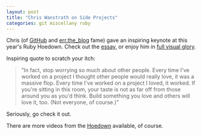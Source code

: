 ```yaml
---
layout: post
title: "Chris Wanstrath on Side Projects"
categories: git miscellany ruby
---
```

Chris (of [GitHub](https://github.com/) and [err.the_blog](http://errtheblog.com/) fame) gave an inspiring keynote at this year's Ruby Hoedown. Check out the [essay](http://gist.github.com/6443), or enjoy him in [full visual glory](http://rubyhoedown2008.confreaks.com/08-chris-wanstrath-keynote.html).

Inspiring quote to scratch your itch:

> "In fact, stop worrying so much about other people.  Every time I've
worked on a project I thought other people would really love, it was a
massive flop.  Every time I've worked on a project I loved, it worked.
 If you're sitting in this room, your taste is not as far off from
those around you as you'd think.  Build something you love and others
will love it, too.  (Not everyone, of course.)"

Seriously, go check it out.

There are more videos from the [Hoedown](http://rubyhoedown2008.confreaks.com/) available, of course.